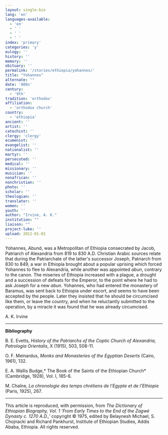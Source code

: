 ```yaml
---
layout: single-bio
lang: 'en'
languages-available:
  - 'en'
  - ' '
  - ' '
  - ' '
index: 'primary'
categories: 'y'
eulogy: ''
history: ''
memory: ''
obituary: ''
permalink: '/stories/ethiopia/yohannes/'
title: "Yohannes"
alternate: ""
date: '800s'
century:
  - '9th'
tradition: 'orthodox'
affiliation:
  - 'orthodox church'
country:
  - 'ethiopia'
ancient: ''
artist: ''
catechist: ''
clergy: 'clergy'
ecumenist: ''
evangelist: ''
nationalist: ''
martyr: ''
persecuted: ''
medical: ''
missionary: ''
musician: ''
nonafrican: ''
nonchristian: ''
photo: ''
scholar: ''
theologian: ''
translator: ''
women: ''
youth: ''
author: "Irvine, A. K."
institution: ""
liaison: ""
project-luke: ''
upload: 2011-01-01
---
```




Yohannes, *Abunä*, was a Metropolitan of Ethiopia consecrated by Jacob, Patriarch of Alexandria from 819 to 830 A.D. Christian Arabic sources relate that during the Patriarchate of the latter's successor Joseph, Patriarch from 830 to 849, a war in Ethiopia brought about a popular uprising which forced Yohannes to flee to Alexandria, while another was appointed *abun*, contrary to the canon. The miseries of Ethiopia increased with a plague, a drought and a succession of defeats for the Emperor, to the point where he had to ask Joseph for a new *abun*. Yohannes, who had entered the monastery of Baramus, was sent back to Ethiopia under escort, and seems to have been accepted by the people. Later they insisted that he should be circumcised like them, or leave the country, and when he reluctantly submitted to the operation, by a miracle it was found that he was already circumcised.

A. K. Irvine

---

**Bibliography**

B. E. Evetts, *History of the Patriarchs of the Coptic Church of Alexandria, Patrologia Orientalis*, X (1915), 503, 508-11.

O. F. Meinardus, *Monks and Monasteries of the Egyptian Deserts* (Cairo, 1961), 132.

E. A. Wallis Budge,* The Book of the Saints of the Ethiopian Church* (Cambridge, 1928), Vol. I, 185-6.

M. Chaîne, *La chronologie des temps chrétiens de l'Egypte et de l'Ethiopie* (Paris, 1925), 267.

---

This article is reproduced, with permission, from *The Dictionary of Ethiopian Biography, Vol. 1 'From Early Times to the End of the Zagwé Dynasty c. 1270 A.D.,'* copyright &copy; 1975, edited by Belaynesh Michael, S. Chojnacki and Richard Pankhurst, Institute of Ethiopian Studies, Addis Ababa, Ethiopia.  All rights reserved.
